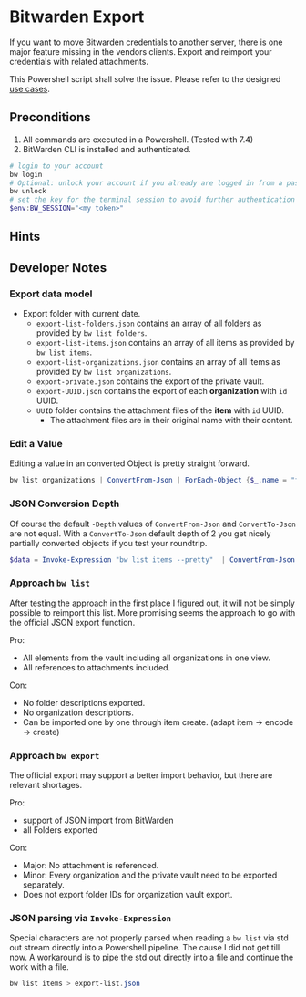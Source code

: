 # Bitwarden Export

If you want to move Bitwarden credentials to another server, there is one major feature missing in the vendors clients. Export and reimport your credentials with related attachments.

This Powershell script shall solve the issue. Please refer to the designed [use cases](doc/import-use-cases.md).

## Preconditions

1. All commands are executed in a Powershell. (Tested with 7.4)
2. BitWarden CLI is installed and authenticated.

```powershell
# login to your account
bw login
# Optional: unlock your account if you already are logged in from a passed session
bw unlock
# set the key for the terminal session to avoid further authentication queries
$env:BW_SESSION="<my token>"
```

## Hints

## Developer Notes

### Export data model

- Export folder with current date.
  - `export-list-folders.json` contains an array of all folders as provided by `bw list folders`.
  - `export-list-items.json` contains an array of all items as provided by `bw list items`.
  - `export-list-organizations.json` contains an array of all items as provided by `bw list organizations`.
  - `export-private.json` contains the export of the private vault.
  - `export-UUID.json` contains the export of each **organization** with `id` UUID.
  - `UUID` folder contains the attachment files of the **item** with `id` UUID.
    - The attachment files are in their original name with their content.

### Edit a Value

Editing a value in an converted Object is pretty straight forward.

```powershell
bw list organizations | ConvertFrom-Json | ForEach-Object {$_.name = "foo"; $_} | ConvertTo-Json
```

### JSON Conversion Depth

Of course the default `-Depth` values of `ConvertFrom-Json` and `ConvertTo-Json` are not equal. With a `ConvertTo-Json` default depth of 2 you get nicely partially converted objects if you test your roundtrip.

```powershell
$data = Invoke-Expression "bw list items --pretty"  | ConvertFrom-Json -Depth 10 | ConvertTo-Json -Depth 10
```

### Approach `bw list`

After testing the approach in the first place I figured out, it will not be simply possible to reimport this list. More promising seems the approach to go with the official JSON export function.

Pro:

- All elements from the vault including all organizations in one view.
- All references to attachments included.

Con:

- No folder descriptions exported.
- No organization descriptions.
- Can be imported one by one through item create. (adapt item -> encode -> create)

### Approach `bw export`

The official export may support a better import behavior, but there are relevant shortages.

Pro:

- support of JSON import from BitWarden
- all Folders exported

Con:

- Major: No attachment is referenced.
- Minor: Every organization and the private vault need to be exported separately.
- Does not export folder IDs for organization vault export.

### JSON parsing via `Invoke-Expression`

Special characters are not properly parsed when reading a `bw list` via std out stream directly into a Powershell pipeline. The cause I did not get till now. A workaround is to pipe the std out directly into a file and continue the work with a file.

```powershell
bw list items > export-list.json
```
